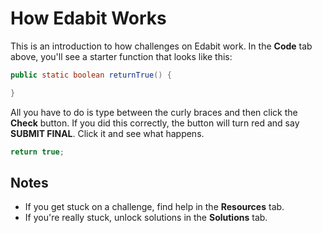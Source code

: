 
# How Edabit Works

This is an introduction to how challenges on Edabit work. In the **Code** tab above, you'll see a starter function that looks like this:

```java
public static boolean returnTrue() {

}
```

All you have to do is type between the curly braces and then click the **Check** button. If you did this correctly, the button will turn red and say **SUBMIT FINAL**. Click it and see what happens.

```java
return true;
```

## Notes

- If you get stuck on a challenge, find help in the **Resources** tab.
- If you're really stuck, unlock solutions in the **Solutions** tab.
```